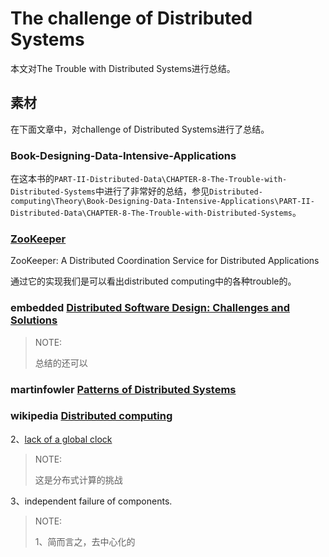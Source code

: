 # The challenge of Distributed Systems

本文对The Trouble with Distributed Systems进行总结。

## 素材

在下面文章中，对challenge of Distributed Systems进行了总结。

### Book-Designing-Data-Intensive-Applications

在这本书的`PART-II-Distributed-Data\CHAPTER-8-The-Trouble-with-Distributed-Systems`中进行了非常好的总结，参见`Distributed-computing\Theory\Book-Designing-Data-Intensive-Applications\PART-II-Distributed-Data\CHAPTER-8-The-Trouble-with-Distributed-Systems`。

### [ZooKeeper](https://zookeeper.apache.org/doc/r3.6.2/zookeeperOver.html)

ZooKeeper: A Distributed Coordination Service for Distributed Applications

通过它的实现我们是可以看出distributed computing中的各种trouble的。



### embedded [Distributed Software Design: Challenges and Solutions](https://www.embedded.com/distributed-software-design-challenges-and-solutions/)

> NOTE: 
>
> 总结的还可以

### martinfowler [Patterns of Distributed Systems](https://martinfowler.com/articles/patterns-of-distributed-systems/)

### wikipedia [Distributed computing](https://en.wikipedia.org/wiki/Distributed_computing)

2、[lack of a global clock](https://en.wikipedia.org/wiki/Clock_synchronization)

> NOTE: 
>
> 这是分布式计算的挑战

3、independent failure of components.

> NOTE: 
>
> 1、简而言之，去中心化的

